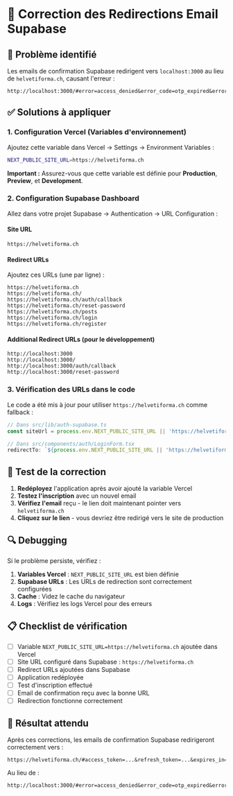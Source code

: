 # 🔧 Correction des Redirections Email Supabase

## 🚨 Problème identifié

Les emails de confirmation Supabase redirigent vers `localhost:3000` au lieu de `helvetiforma.ch`, causant l'erreur :
```
http://localhost:3000/#error=access_denied&error_code=otp_expired&error_description=Email+link+is+invalid+or+has+expired
```

## ✅ Solutions à appliquer

### 1. Configuration Vercel (Variables d'environnement)

Ajoutez cette variable dans Vercel → Settings → Environment Variables :

```bash
NEXT_PUBLIC_SITE_URL=https://helvetiforma.ch
```

**Important :** Assurez-vous que cette variable est définie pour **Production**, **Preview**, et **Development**.

### 2. Configuration Supabase Dashboard

Allez dans votre projet Supabase → Authentication → URL Configuration :

#### Site URL
```
https://helvetiforma.ch
```

#### Redirect URLs
Ajoutez ces URLs (une par ligne) :
```
https://helvetiforma.ch
https://helvetiforma.ch/
https://helvetiforma.ch/auth/callback
https://helvetiforma.ch/reset-password
https://helvetiforma.ch/posts
https://helvetiforma.ch/login
https://helvetiforma.ch/register
```

#### Additional Redirect URLs (pour le développement)
```
http://localhost:3000
http://localhost:3000/
http://localhost:3000/auth/callback
http://localhost:3000/reset-password
```

### 3. Vérification des URLs dans le code

Le code a été mis à jour pour utiliser `https://helvetiforma.ch` comme fallback :

```typescript
// Dans src/lib/auth-supabase.ts
const siteUrl = process.env.NEXT_PUBLIC_SITE_URL || 'https://helvetiforma.ch'

// Dans src/components/auth/LoginForm.tsx
redirectTo: `${process.env.NEXT_PUBLIC_SITE_URL || 'https://helvetiforma.ch'}/reset-password`
```

## 🧪 Test de la correction

1. **Redéployez** l'application après avoir ajouté la variable Vercel
2. **Testez l'inscription** avec un nouvel email
3. **Vérifiez l'email** reçu - le lien doit maintenant pointer vers `helvetiforma.ch`
4. **Cliquez sur le lien** - vous devriez être redirigé vers le site de production

## 🔍 Debugging

Si le problème persiste, vérifiez :

1. **Variables Vercel** : `NEXT_PUBLIC_SITE_URL` est bien définie
2. **Supabase URLs** : Les URLs de redirection sont correctement configurées
3. **Cache** : Videz le cache du navigateur
4. **Logs** : Vérifiez les logs Vercel pour des erreurs

## 📋 Checklist de vérification

- [ ] Variable `NEXT_PUBLIC_SITE_URL=https://helvetiforma.ch` ajoutée dans Vercel
- [ ] Site URL configuré dans Supabase : `https://helvetiforma.ch`
- [ ] Redirect URLs ajoutées dans Supabase
- [ ] Application redéployée
- [ ] Test d'inscription effectué
- [ ] Email de confirmation reçu avec la bonne URL
- [ ] Redirection fonctionne correctement

## 🚀 Résultat attendu

Après ces corrections, les emails de confirmation Supabase redirigeront correctement vers :
```
https://helvetiforma.ch/#access_token=...&refresh_token=...&expires_in=...
```

Au lieu de :
```
http://localhost:3000/#error=access_denied&error_code=otp_expired&error_description=Email+link+is+invalid+or+has+expired
```
